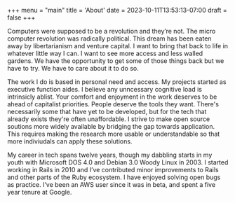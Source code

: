 +++
menu = "main"
title = 'About'
date = 2023-10-11T13:53:13-07:00
draft = false
+++

Computers were supposed to be a revolution and they’re not. The micro computer revolution was radically political. This dream has been eaten away by libertarianism and venture capital. I want to bring that back to life in whatever little way I can. I want to see more access and less walled gardens. We have the opportunity to get some of those things back but we have to try. We have to care about it to do so. 

The work I do is based in personal need and access. My projects started as executive function aides. I believe any unncessary cognitive load is intrinsicly ablist. Your comfort and enjoyment in the work deserves to be ahead of capitalist priorities. People deserve the tools they want. There's necessarily some that have yet to be developed, but for the tech that already exists they're often unaffordable. I strive to make open source soutions more widely available by bridging the gap towards application. This requires making the research more usable or understandable so that more indiviudals can apply these solutions.

My career in tech spans twelve years, though my dabbling starts in my youth with Microsoft DOS 4.0 and Debian 3.0 Woody Linux in 2003. I started working in Rails in 2010 and I’ve contributed minor improvements to Rails and other parts of the Ruby ecosystem. I have enjoyed solving open bugs as practice. I’ve been an AWS user since it was in beta, and spent a five year tenure at Google. 
